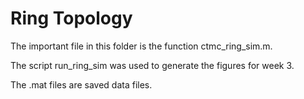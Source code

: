 # Ring Topology

The important file in this folder is the function ctmc_ring_sim.m.

The script run_ring_sim was used to generate the figures for week 3.

The .mat files are saved data files.
